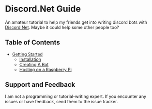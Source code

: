 # Discord.Net Guide
An amateur tutorial to help my friends get into writing discord bots with [Discord.Net](https://github.com/discord-net/Discord.Net). Maybe it could help some other people too?

## Table of Contents
- [Getting Started](https://github.com/SoupyzInc/Discord.NET-Guide/wiki/Getting-Started)
  * [Installation](https://github.com/SoupyzInc/Discord.NET-Guide/wiki/Getting-Started#Installation)
  * [Creating A Bot](https://github.com/SoupyzInc/Discord.NET-Guide/wiki/Getting-Started#Creating-A-Bot)
  * [Hosting on a Raspberry Pi](https://github.com/SoupyzInc/Discord.NET-Guide/wiki/Hosting-on-a-Raspberry-Pi#the-dumb-way)

## Support and Feedback
I am not a programming or tutorial-writing expert. If you encounter any issues or have feedback, send them to the issue tracker.
